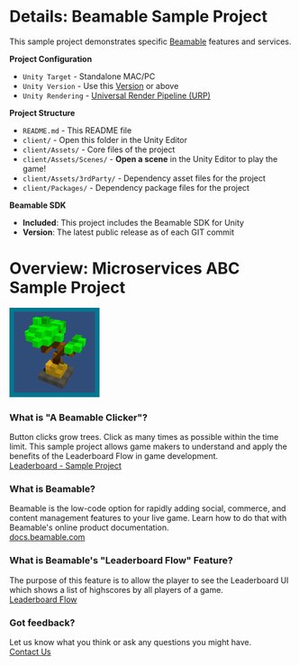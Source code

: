 # Details: Beamable Sample Project

This sample project demonstrates specific [Beamable](https://beamable.com/) features and services.

**Project Configuration**
* `Unity Target` - Standalone MAC/PC
* `Unity Version` - Use this [Version](./client/ProjectSettings/ProjectVersion.txt) or above
* `Unity Rendering` - [Universal Render Pipeline (URP)](https://docs.unity3d.com/Packages/com.unity.render-pipelines.universal@10.2/manual/index.html)

**Project Structure**
* `README.md` - This README file
* `client/` - Open this folder in the Unity Editor
* `client/Assets/` - Core files of the project
* `client/Assets/Scenes/` - **Open a scene** in the Unity Editor to play the game!
* `client/Assets/3rdParty/` - Dependency asset files for the project
* `client/Packages/` - Dependency package files for the project

**Beamable SDK**
* **Included**: This project includes the Beamable SDK for Unity
* **Version**: The latest public release as of each GIT commit

# Overview: Microservices ABC Sample Project
![Logo](client/Assets/Art/Textures/ReadMeIcon.png)

### What is "A Beamable Clicker"?
Button clicks grow trees. Click as many times as possible within 
the time limit. This sample project allows game makers to 
understand and apply the benefits of the Leaderboard Flow in 
game development.
<br>[Leaderboard - Sample Project](https://docs.beamable.com/docs/leaderboard-abc-overview)

### What is Beamable?
Beamable is the low-code option for rapidly adding social, 
commerce, and content management features to your live game. 
Learn how to do that with Beamable's online product documentation.
<br>[docs.beamable.com](https://docs.beamable.com/)

### What is Beamable's "Leaderboard Flow" Feature?
The purpose of this feature is to allow the player to see the 
Leaderboard UI which shows a list of highscores by all players of a game.
<br>[Leaderboard Flow](https://docs.beamable.com/docs/leaderboards-feature-overview)

### Got feedback?
Let us know what you think or ask any questions you might have.
<br>[Contact Us](https://docs.beamable.com/discuss)
